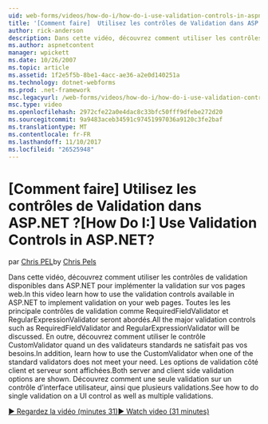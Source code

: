 ```yaml
---
uid: web-forms/videos/how-do-i/how-do-i-use-validation-controls-in-aspnet
title: '[Comment faire]  Utilisez les contrôles de Validation dans ASP.NET ? | Microsoft Docs'
author: rick-anderson
description: Dans cette vidéo, découvrez comment utiliser les contrôles de validation disponibles dans ASP.NET pour implémenter la validation sur vos pages web. Tous les principale contrôles de validation par...
ms.author: aspnetcontent
manager: wpickett
ms.date: 10/26/2007
ms.topic: article
ms.assetid: 1f2e5f5b-8be1-4acc-ae36-a2e0d140251a
ms.technology: dotnet-webforms
ms.prod: .net-framework
msc.legacyurl: /web-forms/videos/how-do-i/how-do-i-use-validation-controls-in-aspnet
msc.type: video
ms.openlocfilehash: 2972cfe22a0e4dac8c33bfc50fff9dfebe272d20
ms.sourcegitcommit: 9a9483aceb34591c97451997036a9120c3fe2baf
ms.translationtype: MT
ms.contentlocale: fr-FR
ms.lasthandoff: 11/10/2017
ms.locfileid: "26525948"
---
```

<a name="how-do-i--use-validation-controls-in-aspnet"></a><span data-ttu-id="e4ce9-105">[Comment faire]  Utilisez les contrôles de Validation dans ASP.NET ?</span><span class="sxs-lookup"><span data-stu-id="e4ce9-105">[How Do I:]  Use Validation Controls in ASP.NET?</span></span>
====================
<span data-ttu-id="e4ce9-106">par [Chris PEL](https://twitter.com/chrispels)</span><span class="sxs-lookup"><span data-stu-id="e4ce9-106">by [Chris Pels](https://twitter.com/chrispels)</span></span>

<span data-ttu-id="e4ce9-107">Dans cette vidéo, découvrez comment utiliser les contrôles de validation disponibles dans ASP.NET pour implémenter la validation sur vos pages web.</span><span class="sxs-lookup"><span data-stu-id="e4ce9-107">In this video learn how to use the validation controls available in ASP.NET to implement validation on your web pages.</span></span> <span data-ttu-id="e4ce9-108">Toutes les les principale contrôles de validation comme RequiredFieldValidator et RegularExpressionValidator seront abordés.</span><span class="sxs-lookup"><span data-stu-id="e4ce9-108">All the major validation controls such as RequiredFieldValidator and RegularExpressionValidator will be discussed.</span></span> <span data-ttu-id="e4ce9-109">En outre, découvrez comment utiliser le contrôle CustomValidator quand un des validateurs standards ne satisfait pas vos besoins.</span><span class="sxs-lookup"><span data-stu-id="e4ce9-109">In addition, learn how to use the CustomValidator when one of the standard validators does not meet your need.</span></span> <span data-ttu-id="e4ce9-110">Les options de validation côté client et serveur sont affichées.</span><span class="sxs-lookup"><span data-stu-id="e4ce9-110">Both server and client side validation options are shown.</span></span> <span data-ttu-id="e4ce9-111">Découvrez comment une seule validation sur un contrôle d’interface utilisateur, ainsi que plusieurs validations.</span><span class="sxs-lookup"><span data-stu-id="e4ce9-111">See how to do single validation on a UI control as well as multiple validations.</span></span>

[<span data-ttu-id="e4ce9-112">&#9654; Regardez la vidéo (minutes 31)</span><span class="sxs-lookup"><span data-stu-id="e4ce9-112">&#9654; Watch video (31 minutes)</span></span>](https://channel9.msdn.com/Blogs/ASP-NET-Site-Videos/how-do-i-use-validation-controls-in-aspnet)
